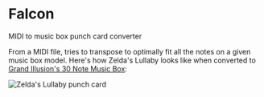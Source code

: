 # Falcon

MIDI to music box punch card converter

From a MIDI file, tries to transpose to optimally fit all the notes on a given music box model. Here's how Zelda's Lullaby looks like when converted to [Grand Illusion's 30 Note Music Box](http://www.grand-illusions.com/acatalog/30-Note-Music-Box-Set-554.html):

![Zelda's Lullaby punch card](lullaby_GI30.png)
